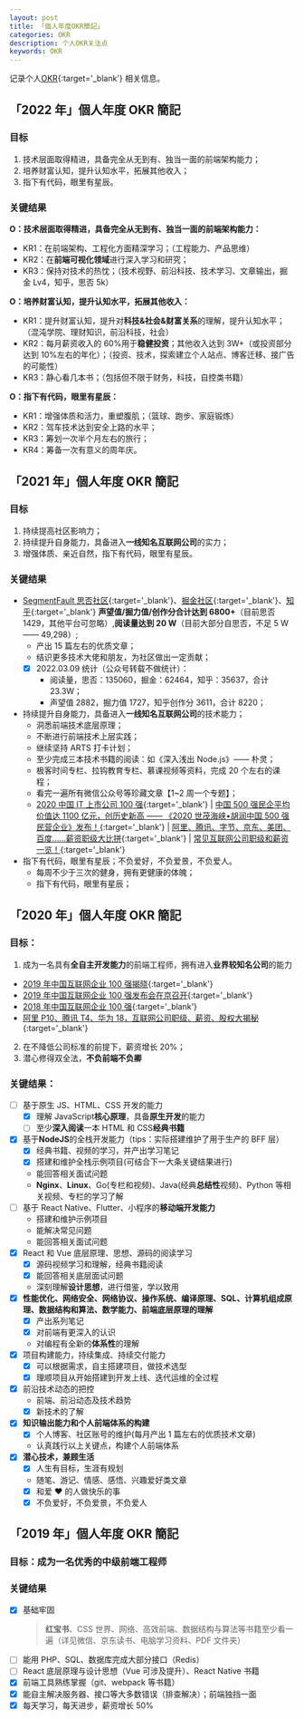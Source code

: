 ```yaml
---
layout: post
title: 「個人年度OKR簡記」
categories: OKR
description: 个人OKR关注点
keywords: OKR
---
```


记录个人[OKR](https://zhuanlan.zhihu.com/p/51174508){:target='\_blank'} 相关信息。

## 「2022 年」個人年度 OKR 簡記

### 目标

1. 技术层面取得精进，具备完全从无到有、独当一面的前端架构能力；
2. 培养财富认知，提升认知水平，拓展其他收入；
3. 指下有代码，眼里有星辰。

### 关键结果

**O：技术层面取得精进，具备完全从无到有、独当一面的前端架构能力：**

- KR1：在前端架构、工程化方面精深学习；（工程能力、产品思维）
- KR2：在**前端可视化领域**进行深入学习和研究；
- KR3：保持对技术的热忱；（技术视野、前沿科技、技术学习、文章输出，掘金 Lv4，知乎，思否 5k）

**O：培养财富认知，提升认知水平，拓展其他收入：**

- KR1：提升财富认知，提升对**科技&社会&财富关系**的理解，提升认知水平；（混沌学院、理财知识，前沿科技，社会）
- KR2：每月薪资收入的 60%用于**稳健投资**；其他收入达到 3W+（或投资部分达到 10%左右的年化）；（投资、技术，探索建立个人站点、博客迁移、接广告的可能性）
- KR3：静心看几本书；（包括但不限于财务，科技，自控类书籍）

**O：指下有代码，眼里有星辰：**

- KR1：增强体质和活力，重塑腹肌；（篮球、跑步、家庭锻炼）
- KR2：驾车技术达到安全上路的水平；
- KR3：筹划一次半个月左右的旅行；
- KR4：筹备一次有意义的周年庆。

## 「2021 年」個人年度 OKR 簡記

### 目标

1. 持续提高社区影响力；
2. 持续提升自身能力，具备进入**一线知名互联网公司**的实力；
3. 增强体质、亲近自然，指下有代码，眼里有星辰。

### 关键结果

- [SegmentFault 思否社区](https://segmentfault.com/u/king_hcj/articles?sort=votes){:target='\_blank'}、[掘金社区](https://juejin.cn/user/1116759543515485/posts?sort=popular){:target='\_blank'}、[知乎](https://www.zhihu.com/people/king-hcj-16/posts/posts_by_votes){:target='\_blank'} **声望值/掘力值/创作分合计达到 6800+**（目前思否 1429，其他平台可忽略）,**阅读量达到 20 W**（目前大部分自思否，不足 5 W —— 49,298）;
  - 产出 15 篇左右的优质文章；
  - 结识更多技术大佬和朋友，为社区做出一定贡献；
  - [x] 2022.03.09 统计（公众号转载不做统计）：
    - 阅读量，思否：135060，掘金：62464，知乎：35637，合计 23.3W；
    - 声望值 2882，掘力值 1727，知乎创作分 3611，合计 8220；
- 持续提升自身能力，具备进入**一线知名互联网公司**的技术能力；
  - 洞悉前端技术底层原理；
  - 不断进行前端技术上层实践；
  - 继续坚持 ARTS 打卡计划；
  - 至少完成三本技术书籍的阅读：如《深入浅出 Node.js》—— 朴灵；
  - 极客时间专栏、拉钩教育专栏、慕课视频等资料，完成 20 个左右的课程；
  - 看完一遍所有微信公众号等珍藏文章【1~2 周一个专题】；
  - [2020 中国 IT 上市公司 100 强](https://mp.weixin.qq.com/s/iEvNByoG_2ltopSsDFOnDw){:target='\_blank'} &#124; [中国 500 强民企平均价值达 1100 亿元，创历史新高 —— 《2020 世茂海峡•胡润中国 500 强民营企业》发布！](https://mp.weixin.qq.com/s/FRHFCjOff-aPyGA3E8kOiQ){:target='\_blank'} &#124; [阿里、腾讯、字节、京东、美团、百度......薪资职级大比拼](https://mp.weixin.qq.com/s/24k_AGfFFbnbNodso5HFcA){:target='\_blank'} &#124; [常见互联网公司职级和薪资一览！](https://mp.weixin.qq.com/s?__biz=MzI0MDQ4MTM5NQ==&mid=2247500959&idx=1&sn=19573bc558f9dbedded2f074594d075f&chksm=e918a183de6f289513d8cb86774e4b0e7d6673c366bd0128ae3841a608865cc910b4063f2359&scene=21#wechat_redirect){:target='\_blank'}
- 指下有代码，眼里有星辰；不负爱好，不负爱景，不负爱人。
  - 每周不少于三次的健身，拥有更健康的体魄；
  - 指下有代码，眼里有星辰；

## 「2020 年」個人年度 OKR 簡記

### 目标：

1. 成为一名具有**全自主开发能力**的前端工程师，拥有进入**业界较知名公司**的能力

- [2019 年中国互联网企业 100 强揭晓](https://finance.sina.com.cn/chanjing/gsnews/2019-08-14/doc-ihytcern0692309.shtml){:target='\_blank'}
- [2019 年中国互联网企业 100 强发布会在京召开](http://www.miit.gov.cn/n1146290/n1146402/n7039597/c7260777/content.html){:target='\_blank'}
- [2018 年中国互联网企业 100 强](https://baike.baidu.com/item/2018%E5%B9%B4%E4%B8%AD%E5%9B%BD%E4%BA%92%E8%81%94%E7%BD%91%E4%BC%81%E4%B8%9A100%E5%BC%BA/22773548?fr=aladdin){:target='\_blank'}
- [阿里 P10、腾讯 T4、华为 18，互联网公司职级、薪资、股权大揭秘](https://www.infoq.cn/article/0*dh8y7jcxcDc0YJFXq1?utm_source=zhihu&utm_medium=betty&utm_campaign=newinfoq&utm_content=xinzi2019){:target='\_blank'}

2. 在不降低公司标准的前提下，薪资增长 20%；
3. 潜心修得双全法，**不负前端不负卿**

### 关键结果：

- [ ] 基于原生 JS、HTML、CSS 开发的能力
  - [x] 理解 JavaScript**核心原理**，具备**原生开发**的能力
  - [ ] 至少**深入阅读**一本 HTML 和 CSS**经典书籍**
- [x] 基于**NodeJS**的全栈开发能力（tips：实际搭建维护了用于生产的 BFF 层）
  - [x] 经典书籍、视频的学习，并产出学习笔记
  - [x] 搭建和维护全栈示例项目(可结合下一大条关键结果进行)
  - 能回答相关面试问题
  - **Nginx**、**Linux**、Go(专栏和视频)、Java(经典**总结性**视频)、Python 等相关视频、专栏的学习了解
- [ ] 基于 React Native、Flutter、小程序的**移动端开发能力**
  - 搭建和维护示例项目
  - 能解决常见问题
  - 能回答相关面试问题
- [x] React 和 Vue 底层原理、思想、源码的阅读学习
  - [x] 源码视频学习和理解，经典书籍阅读
  - [x] 能回答相关底层面试问题
  - 深刻理解**设计思想**，进行借鉴，学以致用
- [x] **性能优化、网络安全、网络协议、操作系统、编译原理、SQL、计算机组成原理、数据结构和算法、数学能力、前端底层原理的理解**
  - [x] 产出系列笔记
  - [x] 对前端有更深入的认识
  - 对编程有全新的**体系性**的理解
- [x] 项目构建能力，持续集成、持续交付能力
  - [x] 可以根据需求，自主搭建项目，做技术选型
  - [x] 理顺项目从开始搭建到开发上线、迭代运维的全过程
- [x] 前沿技术动态的把控
  - 前端、前沿动态及技术趋势
  - [x] 新技术的了解
- [x] **知识输出能力和个人前端体系的构建**
  - [x] 个人博客、社区账号的维护(每月产出 1 篇左右的优质技术文章)
  - 认真践行以上关键点，构建个人前端体系
- [x] **潜心技术，兼顾生活**
  - [x] 人生有目标，生涯有规划
  - 随笔、游记、情感、感悟、兴趣爱好类文章
  - [x] 和爱 ❤️ 的人做快乐的事
  - [x] 不负爱好，不负爱景，不负爱人

## 「2019 年」個人年度 OKR 簡記

### 目标：成为一名优秀的中级前端工程师

### 关键结果

- [x] 基础牢固
  > **红宝书**、CSS 世界、网络、高效前端、数据结构与算法等书籍至少看一遍（详见微信、京东读书、电脑学习资料、PDF 文件夹）
- [ ] 能用 PHP、SQL、数据库完成大部分接口（Redis）
- [ ] React 底层原理与设计思想（Vue 可涉及提升）、React Native 书籍
- [x] 前端工具熟练掌握（git、webpack 等书籍）
- [x] 能自主解决服务器、接口等大多数错误（排查解决）；前端独挡一面
- [x] 每天学习，每天进步，薪资增长 50%
